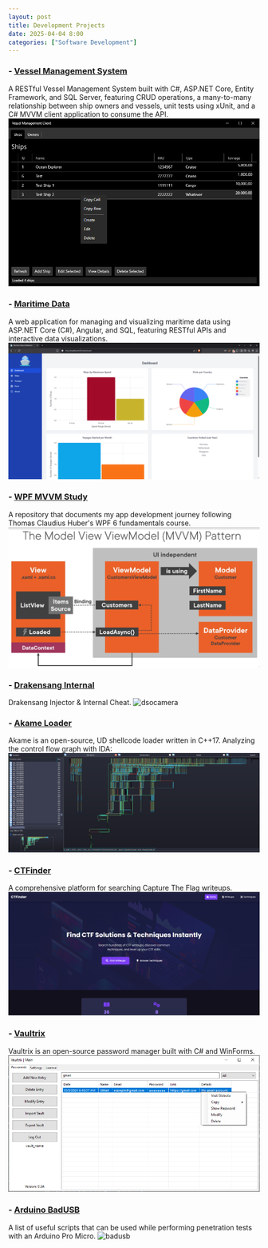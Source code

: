 ```yaml
---
layout: post
title: Development Projects
date: 2025-04-04 8:00
categories: ["Software Development"]
---
```


### - [Vessel Management System](https://github.com/N3agu/Vessel-Management-System)
A RESTful Vessel Management System built with C#, ASP.NET Core, Entity Framework, and SQL Server, featuring CRUD operations, a many-to-many relationship between ship owners and vessels, unit tests using xUnit, and a C# MVVM client application to consume the API.
![vesselmanagement](https://raw.githubusercontent.com/N3agu/Vessel-Management-System/refs/heads/main/Images/ClientShips.png)
### - [Maritime Data](https://github.com/N3agu/MaritimeData)
A web application for managing and visualizing maritime data using ASP.NET Core (C#), Angular, and SQL, featuring RESTful APIs and interactive data visualizations.
![maritimedata](https://raw.githubusercontent.com/N3agu/MaritimeData/refs/heads/main/Images/Dashboard.png)
### - [WPF MVVM Study](https://github.com/N3agu/WPF-MVVM-Study)
A repository that documents my app development journey following Thomas Claudius Huber's WPF 6 fundamentals course.
![mvvm](https://raw.githubusercontent.com/N3agu/WPF-MVVM-Study/refs/heads/main/Images/MVVMPattern.png)
### - [Drakensang Internal](https://github.com/N3agu/Drakensang-Internal)
Drakensang Injector & Internal Cheat.
![dsocamera](https://raw.githubusercontent.com/N3agu/Drakensang-Internal/main/images/menu.png)
### - [Akame Loader](https://github.com/N3agu/Akame-Loader)
Akame is an open-source, UD shellcode loader written in C++17.
Analyzing the control flow graph with IDA:
![ida](https://raw.githubusercontent.com/N3agu/Akame-Loader/main/Images/graph.png)
### - [CTFinder](https://n3agu.github.io/CTFinder)
A comprehensive platform for searching Capture The Flag writeups.
![ctfinder](https://raw.githubusercontent.com/N3agu/CTFinder/refs/heads/main/images/preview.png)
### - [Vaultrix](https://github.com/N3agu/Vaultrix)
Vaultrix is an open-source password manager built with C# and WinForms.
![vaultrix](https://raw.githubusercontent.com/N3agu/Vaultrix/refs/heads/main/Images/Main.png)
### - [Arduino BadUSB](https://github.com/N3agu/Arduino-BadUSB)
A list of useful scripts that can be used while performing penetration tests with an Arduino Pro Micro.
![badusb](https://habrastorage.org/getpro/habr/upload_files/9ba/219/b64/9ba219b646f2945bde6dad0a1148a7ab.jpeg)
